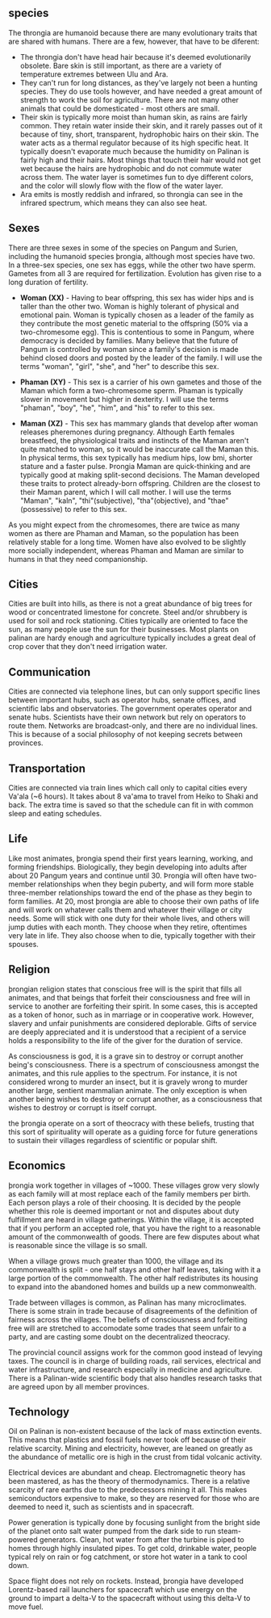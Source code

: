 ## species
The throngia are humanoid because there are many evolutionary traits that are shared with humans. There are a few, however, that have to be diferent:
- The throngia don't have head hair because it's deemed evolutionarily obsolete. Bare skin is still important, as there are a variety of temperature extremes between Ulu and Ara.
- They can't run for long distances, as they've largely not been a hunting species. They do use tools however, and have needed a great amount of strength to work the soil for agriculture. There are not many other animals that could be domesticated - most others are small.
- Their skin is typically more moist than human skin, as rains are fairly common. They retain water inside their skin, and it rarely passes out of it because of tiny, short, transparent, hydrophobic hairs on their skin. The water acts as a thermal regulator because of its high specific heat. It typically doesn't evaporate much because the humidity on Palinan is fairly high and their hairs. Most things that touch their hair would not get wet because the hairs are hydrophobic and do not commute water across them. The water layer is sometimes fun to dye different colors, and the color will slowly flow with the flow of the water layer.
- Ara emits is mostly reddish and infrared, so throngia can see in the infrared spectrum, which means they can also see heat.


## Sexes

There are three sexes in some of the species on Pangum and Surien, including the humanoid species þrongia, although most species have two. In a three-sex species, one sex has eggs, while the other two have sperm. Gametes from all 3 are required for fertilization. Evolution has given rise to a long duration of fertility.

- **Woman (XX)** - Having to bear offspring, this sex has wider hips and is taller than the other two. Woman is highly tolerant of physical and emotional pain. Woman is typically chosen as a leader of the family as they contribute the most genetic material to the offspring (50% via a two-chromesome egg). This is contentious to some in Pangum, where democracy is decided by families. Many believe that the future of Pangum is controlled by woman since a family's decision is made behind closed doors and posted by the leader of the family. I will use the terms "woman", "girl", "she", and "her" to describe this sex.

- **Phaman (XY)** - This sex is a carrier of his own gametes and those of the Maman which form a two-chromesome sperm. Phaman is typically slower in movement but higher in dexterity. I will use the terms "phaman", "boy", "he", "him", and "his" to refer to this sex.

- **Maman (XZ)** - This sex has mammary glands that develop after woman releases pheremones during pregnancy. Although Earth females breastfeed, the physiological traits and instincts of the Maman aren't quite matched to woman, so it would be inaccurate call the Maman this. In physical terms, this sex typically has medium hips, low bmi, shorter stature and a faster pulse. Þrongia Maman are quick-thinking and are typically good at making split-second decisions. The Maman developed these traits to protect already-born offspring. Children are the closest to their Maman parent, which I will call mother. I will use the terms "Maman", "kaln", "thi"(subjective), "tha"(objective), and "thae"(possessive) to refer to this sex.

As you might expect from the chromesomes, there are twice as many women as there are Phaman and Maman, so the population has been relatively stable for a long time. Women have also evolved to be slightly more socially independent, whereas Phaman and Maman are similar to humans in that they need companionship.



## Cities

Cities are built into hills, as there is not a great abundance of big trees for wood or concentrated limestone for concrete. Steel and/or shrubbery is used for soil and rock stationing. Cities typically are oriented to face the sun, as many people use the sun for their businesses. Most plants on palinan are hardy enough and agriculture typically includes a great deal of crop cover that they don't need irrigation water.



## Communication

Cities are connected via telephone lines, but can only support specific lines between important hubs, such as operator hubs, senate offices, and scientific labs and observatories. The government operates operator and senate hubs. Scientists have their own network but rely on operators to route them. Networks are broadcast-only, and there are no individual lines. This is because of a social philosophy of not keeping secrets between provinces.



## Transportation

Cities are connected via train lines which call only to capital cities every Va'ala (~6 hours). It takes about 8 va'ama to travel from Heiko to Shaki and back. The extra time is saved so that the schedule can fit in with common sleep and eating schedules.



## Life

Like most animates, þrongia spend their first years learning, working, and forming friendships. Biologically, they begin developing into adults after about 20 Pangum years and continue until 30. Þrongia will often have two-member relationships when they begin puberty, and will form more stable three-member relationships toward the end of the phase as they begin to form families. At 20, most þrongia are able to choose their own paths of life and will work on whatever calls them and whatever their village or city needs. Some will stick with one duty for their whole lives, and others will jump duties with each month. They choose when they retire, oftentimes very late in life. They also choose when to die, typically together with their spouses.



## Religion

þrongian religion states that conscious free will is the spirit that fills all animates, and that beings that forfeit their consciousness and free will in service to another are forfeiting their spirit. In some cases, this is accepted as a token of honor, such as in marriage or in cooperative work. However, slavery and unfair punishments are considered deplorable. Gifts of service are deeply appreciated and it is understood that a recipient of a service holds a responsibility to the life of the giver for the duration of service.

As consciousness is god, it is a grave sin to destroy or corrupt another being's consciousness. There is a spectrum of consciousness amongst the animates, and this rule applies to the spectrum. For instance, it is not considered wrong to murder an insect, but it is gravely wrong to murder another large, sentient mammalian animate. The only exception is when another being wishes to destroy or corrupt another, as a consciousness that wishes to destroy or corrupt is itself corrupt.

the þrongia operate on a sort of theocracy with these beliefs, trusting that this sort of spirituality will operate as a guiding force for future generations to sustain their villages regardless of scientific or popular shift.



## Economics

þrongia work together in villages of ~1000. These villages grow very slowly as each family will at most replace each of the family members per birth. Each person plays a role of their choosing. It is decided by the people whether this role is deemed important or not and disputes about duty fulfillment are heard in village gatherings. Within the village, it is accepted that if you perform an accepted role, that you have the right to a reasonable amount of the commonwealth of goods. There are few disputes about what is reasonable since the village is so small.

When a village grows much greater than 1000, the village and its commonwealth is split - one half stays and other half leaves, taking with it a large portion of the commonwealth. The other half redistributes its housing to expand into the abandoned homes and builds up a new commonwealth.

Trade between villages is common, as Palinan has many microclimates. There is some strain in trade because of disagreements of the definition of fairness across the villages. The beliefs of consciousness and forfeiting free will are stretched to accomodate some trades that seem unfair to a party, and are casting some doubt on the decentralized theocracy.

The provincial council assigns work for the common good instead of levying taxes. The council is in charge of building roads, rail services, electrical and water infrastructure, and research especially in medicine and agriculture. There is a Palinan-wide scientific body that also handles research tasks that are agreed upon by all member provinces.



## Technology

Oil on Palinan is non-existent because of the lack of mass extinction events. This means that plastics and fossil fuels never took off because of their relative scarcity. Mining and electricity, however, are leaned on greatly as the abundance of metallic ore is high in the crust from tidal volcanic activity.

Electrical devices are abundant and cheap. Electromagnetic theory has been mastered, as has the theory of thermodynamics. There is a relative scarcity of rare earths due to the predecessors mining it all. This makes semiconductors expensive to make, so they are reserved for those who are deemed to need it, such as scientists and in spacecraft.

Power generation is typically done by focusing sunlight from the bright side of the planet onto salt water pumped from the dark side to run steam-powered generators. Clean, hot water from after the turbine is piped to homes through highly insulated pipes. To get cold, drinkable water, people typical rely on rain or fog catchment, or store hot water in a tank to cool down.

Space flight does not rely on rockets. Instead, þrongia have developed Lorentz-based rail launchers for spacecraft which use energy on the ground to impart a delta-V to the spacecraft without using this delta-V to move fuel.
